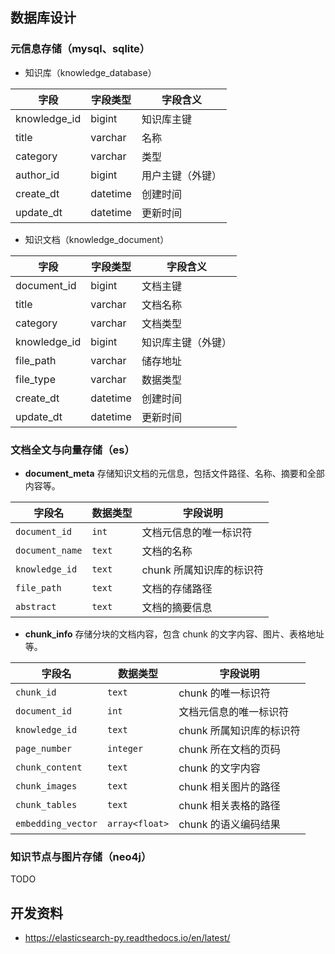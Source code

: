 ## 数据库设计

### 元信息存储（mysql、sqlite）

- 知识库（knowledge_database）

| 字段      | 字段类型 | 字段含义         |
| --------- | -------- | ---------------- |
| knowledge_id        | bigint   | 知识库主键       |
| title     | varchar  | 名称             |
| category  | varchar  | 类型             |
| author_id | bigint   | 用户主键（外键） |
| create_dt | datetime | 创建时间         |
| update_dt | datetime | 更新时间         |

- 知识文档（knowledge_document）

| 字段         | 字段类型 | 字段含义           |
| ------------ | -------- | ------------------ |
| document_id           | bigint   | 文档主键           |
| title        | varchar  | 文档名称           |
| category     | varchar  | 文档类型           |
| knowledge_id | bigint   | 知识库主键（外键） |
| file_path    | varchar  | 储存地址           |
| file_type    | varchar  | 数据类型           |
| create_dt    | datetime | 创建时间           |
| update_dt    | datetime | 更新时间           |


### 文档全文与向量存储（es）

- **document_meta** 存储知识文档的元信息，包括文件路径、名称、摘要和全部内容等。

| 字段名           | 数据类型     | 字段说明               |
|------------------|--------------|------------------------|
| `document_id`    | `int`       | 文档元信息的唯一标识符   |
| `document_name`      | `text`       | 文档的名称              |
| `knowledge_id`   | `text`       | chunk 所属知识库的标识符 |
| `file_path`      | `text`       | 文档的存储路径          |
| `abstract`       | `text`       | 文档的摘要信息          |

- **chunk_info** 存储分块的文档内容，包含 chunk 的文字内容、图片、表格地址等。

| 字段名           | 数据类型     | 字段说明               |
|------------------|--------------|------------------------|
| `chunk_id`       | `text`       | chunk 的唯一标识符      |
| `document_id`    | `int`       | 文档元信息的唯一标识符   |
| `knowledge_id`   | `text`       | chunk 所属知识库的标识符 |
| `page_number`    | `integer`    | chunk 所在文档的页码    |
| `chunk_content`  | `text`       | chunk 的文字内容        |
| `chunk_images`   | `text`       | chunk 相关图片的路径     |
| `chunk_tables`   | `text`       | chunk 相关表格的路径     |
| `embedding_vector` | `array<float>` | chunk 的语义编码结果   |

### 知识节点与图片存储（neo4j）

TODO

## 开发资料

- https://elasticsearch-py.readthedocs.io/en/latest/